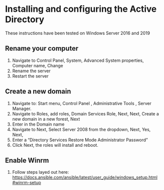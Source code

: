 # Installing and configuring the Active Directory
These instructions have been tested on Windows Server 2016 and 2019

## Rename your computer
1. Navigate to Control Panel, System, Advanced System properties, Computer name, Change
2. Rename the server
3. Restart the server

## Create a new domain
1. Navigate to: Start menu, Control Panel , Administrative Tools , Server Manager.
2. Navigate to Roles, add roles, Domain Services Role, Next, Next, Create a new domain in a new forest, Next
3. Enter in the Domain name
4. Navigate to Next, Select Server 2008 from the dropdown, Next, Yes, Next,
5. Enter a “Directory Services Restore Mode Administrator Password”
6. Click Next, the roles will install and reboot.

## Enable Winrm
1. Follow steps layed out here: https://docs.ansible.com/ansible/latest/user_guide/windows_setup.html#winrm-setup
